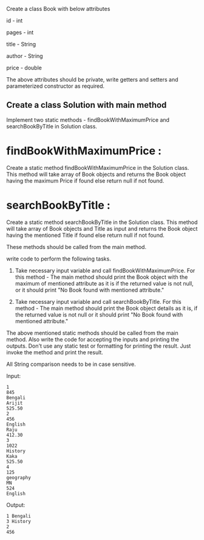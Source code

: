 Create a class Book with below attributes

id - int

pages - int

title - String

author - String

price - double

The above attributes should be private, write getters and setters and parameterized constructor as required.

Create a class Solution with main method
--------------------------------------------
Implement two static methods - findBookWithMaximumPrice and searchBookByTitle in Solution class.

findBookWithMaximumPrice :
=============================
Create a static method findBookWithMaximumPrice in the Solution class. This method will take array of Book objects and
returns the Book object having the maximum Price if found else return null if not found.

searchBookByTitle :
=============================
Create a static method searchBookByTitle in the Solution class. This method will take array of Book objects and Title as
input and returns the Book object having the mentioned Title if found else return null if not found.

These methods should be called from the main method.

write code to perform the following tasks.

1. Take necessary input variable and call findBookWithMaximumPrice. For this method - The main method should print the Book
   object with the maximum of mentioned attribute as it is if the returned value is not null, or it should print
   "No Book found with mentioned attribute."

2. Take necessary input variable and call searchBookByTitle. For this method - The main method should print the Book object
   details as it is, if the returned value is not null or it should print "No Book found with mentioned attribute."

The above mentioned static methods should be called from the main method. Also write the code for accepting the inputs and
printing the outputs. Don't use any static test or formatting for printing the result. Just invoke the method and print the
result.

All String comparison needs to be in case sensitive.

Input:

    1
    845
    Bengali
    Arijit
    525.50
    2
    456
    English
    Raju
    412.30
    3
    1022
    History
    Kaka
    525.50
    4
    125
    geography
    MN
    524
    English

Output:

    1 Bengali
    3 History
    2
    456